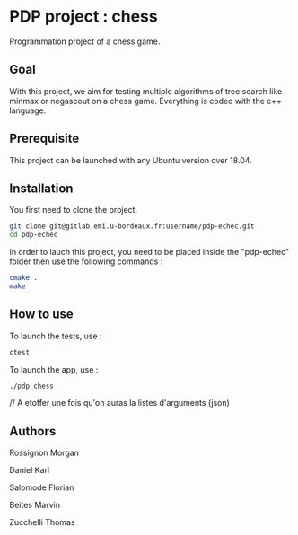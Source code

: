 # PDP project : chess

Programmation project of a chess game.

## Goal

With this project, we aim for testing multiple algorithms of tree search like minmax or negascout on a chess game. Everything is coded with the c++ language.

## Prerequisite

This project can be launched with any Ubuntu version over 18.04.

## Installation

You first need to clone the project.

```bash
git clone git@gitlab.emi.u-bordeaux.fr:username/pdp-echec.git
cd pdp-echec
```

In order to lauch this project, you need to be placed inside the "pdp-echec" folder then use the following commands :

  ```bash
  cmake .
  make
 ```

## How to use

To launch the tests, use :

```bash
ctest
```

To launch the app, use :

```bash
./pdp_chess
```

// A etoffer une fois qu'on auras la listes d'arguments (json)

## Authors

Rossignon Morgan

Daniel Karl

Salomode Florian

Beites Marvin

Zucchelli Thomas
